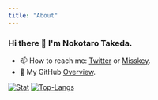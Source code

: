 ```yaml
---
title: "About"
---
```


### Hi there 👋 I'm Nokotaro Takeda.

- 📫 How to reach me: [Twitter](https://twitter.com/takenoko_0714) or [Misskey](https://misskey.nokotaro.com/@takenoko).
- 🎍 My GitHub [Overview](https://github.com/nokotaro).

[![Stat](https://github-readme-stats.vercel.app/api?username=nokotaro&count_private=true&show_icons=true&line_height=20&theme=default)](https://github.com/nokotaro)
[![Top-Langs](https://github-readme-stats.vercel.app/api/top-langs/?username=nokotaro&layout=compact&hide=HTML,PostScript&theme=default_repocard)](https://github.com/nokotaro)